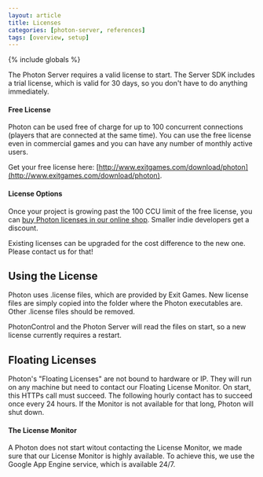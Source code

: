 ```yaml
---
layout: article
title: Licenses
categories: [photon-server, references]
tags: [overview, setup]
---
```

{% include globals %}


The Photon Server requires a valid license to start. The Server SDK
includes a trial license, which is valid for 30 days, so you don't have
to do anything immediately.

#### Free License

Photon can be used free of charge for up to 100 concurrent connections
(players that are connected at the same time). You can use the free
license even in commercial games and you can have any number of monthly
active users.

Get your free license here:
[http://www.exitgames.com/download/photon](http://www.exitgames.com/download/photon).

#### License Options

Once your project is growing past the 100 CCU limit of the free license,
you can [buy Photon licenses in our online
shop](http://shop.exitgames.com/). Smaller indie developers get a
discount.

Existing licenses can be upgraded for the cost difference to the new
one. Please contact us for that!

## Using the License

Photon uses .license files, which are provided by Exit Games. New
license files are simply copied into the folder where the Photon
executables are. Other .license files should be removed.

PhotonControl and the Photon Server will read the files on start, so a
new license currently requires a restart.

## Floating Licenses

Photon's "Floating Licenses" are not bound to hardware or IP. They will
run on any machine but need to contact our Floating License Monitor. On
start, this HTTPs call must succeed. The following hourly contact has to
succeed once every 24 hours. If the Monitor is not available for that
long, Photon will shut down.

#### The License Monitor

A Photon does not start witout contacting the License Monitor, we made
sure that our License Monitor is highly available. To achieve this, we
use the Google App Engine service, which is available 24/7.
